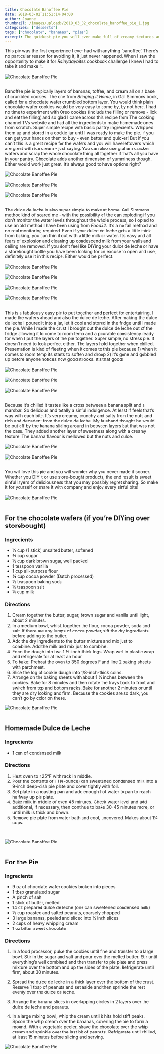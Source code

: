```yaml
---
title: Chocolate Banoffee Pie
date: 2018-03-02T11:51:14-04:00
author: Joanne
thumbnail: /images/uploads/2018_03_02_chocolate_banoffee_pie_1.jpg
categories: ["desserts"]
tags: ["chocolate", "bananas", "pies"]
excerpt: The quickest pie you will ever make full of creamy textures and sweetness 
---
```


This pie was the first experience I ever had with anything ‘banoffee’.  There’s no particular reason for  avoiding it, it just never happened. When I saw the opportunity to make it for _Rainydaybites_ cookbook challenge I knew I had to take it and make it.
</br>
</br>
![Chocolate Banoffee Pie](/images/uploads/2018_03_02_chocolate_banoffee_pie_2.jpg)
</br>
</br>

Banoffee pie is typically layers of bananas, toffee, and cream all on a base of crumbled cookies.  The one from _Bringing it Home_, in Gail Simmons book, called for a chocolate wafer crumbled bottom layer. You would think plain chocolate wafer cookies would be very easy to come by, by not here. I had no time to experiment with Oreo cookies (include the filling or remove - lick and eat the filling) and so glad I came across this recipe from The cooking channel TVs website and had all the ingredients to make homemade ones from scratch. Super simple recipe with basic pantry ingredients. Whipped them up and stored in a cookie jar until I was ready to make the pie. If you can get your hands on them to buy - even better and quicker! But if you can’t this is a great recipe for the wafers and you will have leftovers which are great with ice cream - just saying. You can also use graham cracker wafers and scrap the whole chocolate thing all together if that’s all you have in your pantry. Chocolate adds another dimension of yumminess though. Either would work just great. It’s always good to have options right?
</br>
</br>
![Chocolate Banoffee Pie](/images/uploads/2018_03_02_chocolate_banoffee_pie_3.jpg)
</br>
</br>
![Chocolate Banoffee Pie](/images/uploads/2018_03_02_chocolate_banoffee_pie_4.jpg)
</br>
</br>
![Chocolate Banoffee Pie](/images/uploads/2018_03_02_chocolate_banoffee_pie_5.jpg)
</br>
</br>

The dulce de leche is also super simple to make at home. Gail Simmons method kind of scared me - with the possibility of the can exploding if you don’t monitor the water levels throughout the whole process, so I opted to use an old method I have been using from _Food52_. It’s a no fail method and no real monitoring required.  Even if your dulce de leche gets a little thick from baking, you can thin it out with a little milk or water. It’s easy and all fears of explosion and cleaning up condescend milk from your walls and ceiling are removed. If you don’t feel like DIYing your dulce de leche or have a storebought bottle you have been looking for an excuse to open and use, definitely use it in this recipe.  Either would be perfect.
</br>
</br>
![Chocolate Banoffee Pie](/images/uploads/2018_03_02_chocolate_banoffee_pie_6.jpg)
</br>
</br>
![Chocolate Banoffee Pie](/images/uploads/2018_03_02_chocolate_banoffee_pie_7.jpg)
</br>
</br>
![Chocolate Banoffee Pie](/images/uploads/2018_03_02_chocolate_banoffee_pie_8.jpg)
</br>
</br>
![Chocolate Banoffee Pie](/images/uploads/2018_03_02_chocolate_banoffee_pie_9.jpg)
</br>
</br>

This is a fabulously easy pie to put together and perfect for entertaining. I made the wafers ahead and also the dulce de leche. After making the dulce de leche I poured it into a jar, let it cool and stored in the fridge until I made the pie. While I made the crust I brought out the dulce de leche  out of the fridge allowing it to come to room temp and a pourable consistency ready for when I put the layers of the pie together.  Super simple, no stress pie. It doesn’t need to look perfect either. The layers hold together when chilled. Presentation is kind of fleeting when it comes to this pie because 1) when it comes to room temp its starts to soften and droop 2) it’s gone and gobbled up before anyone notices how good it looks. It’s that good!
</br>
</br>
![Chocolate Banoffee Pie](/images/uploads/2018_03_02_chocolate_banoffee_pie_10.jpg)
</br>
</br>
![Chocolate Banoffee Pie](/images/uploads/2018_03_02_chocolate_banoffee_pie_11.jpg)
</br>
</br>
![Chocolate Banoffee Pie](/images/uploads/2018_03_02_chocolate_banoffee_pie_12.jpg)
</br>
</br>

Because it’s chilled it tastes like a cross between a banana split and a marsbar. So delicious and totally a sinful indulgence. At least if feels that’s way with each bite. It’s very creamy, crunchy and salty from the nuts and rich and decadent from the dulce de leche. My husband thought he would be put off by the banana sliding around in between layers but that was not the case. They added another layer of sweetness along with a creamy texture. The banana flavour is mellowed but the nuts and dulce.
</br>
</br>
![Chocolate Banoffee Pie](/images/uploads/2018_03_02_chocolate_banoffee_pie_13.jpg)
</br>
</br>
![Chocolate Banoffee Pie](/images/uploads/2018_03_02_chocolate_banoffee_pie_14.jpg)
</br>
</br>

You will love this pie and you will wonder why you never made it sooner. Whether you DIY it or use store-bought products, the end result is sweet sinful layers of deliciousness that you may possibly regret sharing. So make it for yourself or share it with company and enjoy every sinful bite!
</br>
</br>
![Chocolate Banoffee Pie](/images/uploads/2018_03_02_chocolate_banoffee_pie_15.jpg)
</br>
</br>

## For the chocolate wafers (if you’re DIYing over storebought)

### Ingredients

* &frac12; cup (1 stick) unsalted butter, softened
* &frac34; cup sugar
* &frac12; cup dark brown sugar, well packed
* 1 teaspoon vanilla
* 1 cup all-purpose flour
* &frac34; cup cocoa powder (Dutch processed)
* &frac12; teaspoon baking soda
* &frac14; teaspoon salt
* &frac14; cup milk


### Directions

1. Cream together the butter, sugar, brown sugar and vanilla until light, about 2 minutes. 
1. In a medium bowl, whisk together the flour, cocoa powder, soda and salt. If there are any lumps of cocoa powder, sift the dry ingredients before adding to the butter.
1. Add the dry ingredients to the butter mixture and mix just to combine. Add the milk and mix just to combine. 
1. Form the dough into two 1 &frac12;-inch-thick logs. Wrap well in plastic wrap and refrigerate for at least an hour. 
1. To bake: Preheat the oven to 350 degrees F and line 2 baking sheets with parchment. 
1. Slice the log of cookie dough into 1/8-inch-thick coins. 
1. Arrange on the baking sheets with about 1 &frac12; inches between the cookies. Bake for 8 minutes and then rotate the trays back to front and switch from top and bottom racks. Bake for another 2 minutes or until they are dry looking and firm. Because the cookies are so dark, you can't go by color on these.  

![Chocolate Banoffee Pie](/images/uploads/2018_03_02_chocolate_banoffee_pie_16.jpg)
</br>
</br>

## Homemade Dulce de Leche

### Ingredients

* 1 can of condensed milk  


### Directions

1. Heat oven to 425°F with rack in middle. 
2. Pour the contents of 1 (14-ounce) can sweetened condensed milk into a 9-inch deep-dish pie plate and cover tightly with foil. 
3. Set plate in a roasting pan and add enough hot water to pan to reach halfway up pie plate. 
4. Bake milk in middle of oven 45 minutes. Check water level and add additional, if necessary, then continue to bake 30-45 minutes more, or until milk is thick and brown. 
5. Remove pie plate from water bath and cool, uncovered. Makes about 1&frac14; cups.  
</br>

![Chocolate Banoffee Pie](/images/uploads/2018_03_02_chocolate_banoffee_pie_17.jpg)
</br>
</br>

## For the Pie

### Ingredients

* 9 oz of chocolate wafer cookies broken into pieces 
* 1 tbsp granulated sugar 
* A pinch of salt
* 1 stick of butter, melted 
* 14 oz prepared dulce de leche (one can sweetened condensed milk) 
* &frac13; cup roasted and salted peanuts, coarsely chopped 
* 3 large bananas, peeled and sliced into &frac14; inch slices 
* 2 cups of heavy whipping cream 
* 1 oz bitter sweet chocolate  

### Directions

1. In a food processor, pulse the cookies until fine and transfer to a large bowl. Stir in the sugar and salt and pour over the melted butter. Stir until everything’s well combined and then transfer to pie plate and press mixture over the bottom and up the sides of the plate. Refrigerate until firm, about 30 minutes. 

1. Spread the dulce de leche in a thick layer over the bottom of the crust. Reserve 1 tbsp of peanuts and set aside and then sprinkle the rest evenly over the dulce de leche. 

1. Arrange the banana slices in overlapping circles in 2 layers over the dulce de leche and peanuts. 

1. In a large mixing bowl, whip the cream until it hits hold stiff peaks. Spoon the whip cream over the bananas, covering the pie to form a mound. With a vegetable peeler, shave the chocolate over the whip cream and sprinkle over the last bit of peanuts.  Refrigerate until chilled, at least 15 minutes before slicing and serving.  


![Chocolate Banoffee Pie](/images/uploads/2018_03_02_chocolate_banoffee_pie_18.jpg)
